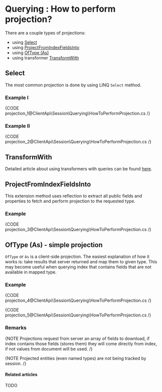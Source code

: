 # Querying : How to perform projection?

There are a couple types of projections:

- using [Select](../../../client-api/session/querying/how-to-perform-projection#select)
- using [ProjectFromIndexFieldsInto](../../../client-api/session/querying/how-to-perform-projection#projectfromindexfieldsinto)
- using [OfType (As)](../../../client-api/session/querying/how-to-perform-projection#oftype-as---simple-projection)
- using transformer [TransformWith](../../../client-api/session/querying/how-to-use-transformers-in-queries)

## Select

The most common projection is done by using LINQ `Select` method.

### Example I

{CODE projection_1@ClientApi\Session\Querying\HowToPerformProjection.cs /}

### Example II

{CODE projection_2@ClientApi\Session\Querying\HowToPerformProjection.cs /}

## TransformWith

Detailed article about using transformers with queries can be found [here](../../../client-api/session/querying/how-to-use-transformers-in-queries).

## ProjectFromIndexFieldsInto

This extension method uses reflection to extract all public fields and properties to fetch and perform projection to the requested type.

### Example

{CODE projection_3@ClientApi\Session\Querying\HowToPerformProjection.cs /}

## OfType (As) - simple projection

`OfType` or `As` is a client-side projection. The easiest explanation of how it works is: take results that server returned and map them to given type. This may become useful when querying index that contains fields that are not available in mapped type.

### Example

{CODE projection_4@ClientApi\Session\Querying\HowToPerformProjection.cs /}

{CODE projection_5@ClientApi\Session\Querying\HowToPerformProjection.cs /}

### Remarks

{NOTE Projections request from server an array of fields to download, if index contains those fields (stores them) they will come directly from index, if not values from document will be used. /}

{NOTE Projected entities (even named types) are not being tracked by session. /}

#### Related articles

TODO